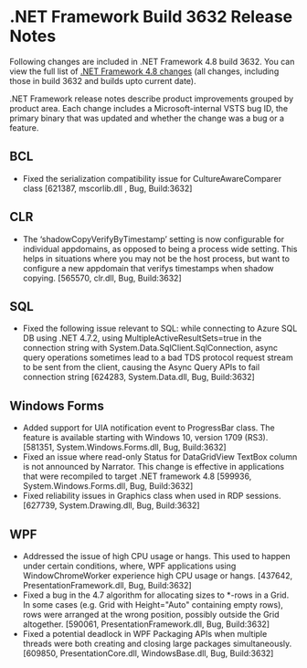 # .NET Framework Build 3632 Release Notes
Following changes are included in .NET Framework 4.8 build 3632. You can view the full list of [.NET Framework 4.8 changes](/release-notes/NET48/dotnet-48-changes.md) (all changes, including those in build 3632 and builds upto current date).

.NET Framework release notes describe product improvements grouped by product area. Each change includes a Microsoft-internal VSTS bug ID, the primary binary that was updated and whether the change was a bug or a feature.

## BCL

* Fixed the serialization compatibility issue for CultureAwareComparer class [621387, mscorlib.dll , Bug, Build:3632]

## CLR

* The ‘shadowCopyVerifyByTimestamp’ setting is now configurable for individual appdomains, as opposed to being a process wide setting.  This helps in situations where you may not be the host process, but want to configure a new appdomain that verifys timestamps when shadow copying. [565570, clr.dll, Bug, Build:3632]

## SQL

* Fixed the following issue relevant to SQL: while connecting to Azure SQL DB using .NET 4.7.2, using MultipleActiveResultSets=true in the connection string with System.Data.SqlClient.SqlConnection, async query operations sometimes lead to a bad TDS protocol request stream to be sent from the client, causing the Async Query APIs to fail connection string [624283, System.Data.dll, Bug, Build:3632]

## Windows Forms

* Added support for UIA notification event to ProgressBar class. The feature is available starting with Windows 10, version 1709 (RS3). [581351, System.Windows.Forms.dll, Bug, Build:3632]
* Fixed an issue where read-only Status for DataGridView TextBox column is not announced by Narrator. This change is effective in applications that were recompiled to target .NET framework 4.8 [599936, System.Windows.Forms.dll, Bug, Build:3632]
* Fixed reliability issues in Graphics class when used in RDP sessions. [627739, System.Drawing.dll, Bug, Build:3632]

## WPF

* Addressed the issue of high CPU usage or hangs. This used to happen under certain conditions, where, WPF applications using WindowChromeWorker experience high CPU usage or hangs.  [437642, PresentationFramework.dll, Bug, Build:3632]
* Fixed a bug in the 4.7 algorithm for allocating sizes to *-rows in a Grid.  In some cases (e.g. Grid with Height="Auto" containing empty rows), rows were arranged at the wrong position, possibly outside the Grid altogether. [590061, PresentationFramework.dll, Bug, Build:3632]
* Fixed a potential deadlock in WPF Packaging APIs when multiple threads were both creating and closing large packages simultaneously. [609850, PresentationCore.dll, WindowsBase.dll, Bug, Build:3632]